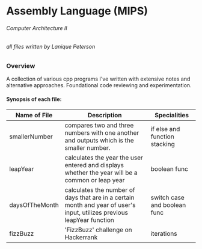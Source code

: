 # Assembly Language (MIPS)

###### Computer Architecture II
###### all files written by Lanique Peterson

### Overview

A collection of various cpp programs I've written with extensive notes and alternative approaches. Foundational code reviewing and experimentation.

#### Synopsis of each file:

| Name of File | Description | Specialities |
| ----------- | ----------- |----------- |
| smallerNumber | compares two and three numbers with one another and outputs which is the smaller number. | if else and function stacking |
| leapYear| calculates the year the user entered and displays whether the year will be a common or leap year | boolean func |
| daysOfTheMonth | calculates the number of days that are in a certain month and year of user's input, utilizes previous leapYear function | switch case and boolean func  |
| fizzBuzz | 'FizzBuzz' challenge on Hackerrank | iterations |



<!-- Assignment One -

There is a value in the register $s0. Write a piece of MIPS code that puts in $s7 that value multiplied by 31. There are the following conditions:

    You can use only add, addi, sub instructions.
    Your code should have not more than 10 instructions.

Breaking any of these conditions leads to 0 points 

Hint: If you have a number X and you add it to itself, you receive X+X=2X. So, adding the number to itself is the same as multiplying it by 2. 
-->
